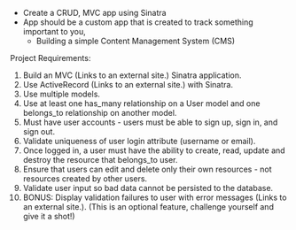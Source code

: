 - Create a CRUD, MVC app using Sinatra
- App should be a custom app that is created to track something important to you, 
    - Building a simple Content Management System (CMS)

Project Requirements:
1. Build an MVC (Links to an external site.) Sinatra application.
2. Use ActiveRecord (Links to an external site.) with Sinatra.
3. Use multiple models.
4. Use at least one has_many relationship on a User model and one belongs_to relationship on another model.
5. Must have user accounts - users must be able to sign up, sign in, and sign out.
6. Validate uniqueness of user login attribute (username or email).
7. Once logged in, a user must have the ability to create, read, update and destroy the resource that belongs_to user.
8. Ensure that users can edit and delete only their own resources - not resources created by other users.
9. Validate user input so bad data cannot be persisted to the database.
10. BONUS: Display validation failures to user with error messages (Links to an external site.). (This is an optional feature, challenge yourself and give it a shot!)